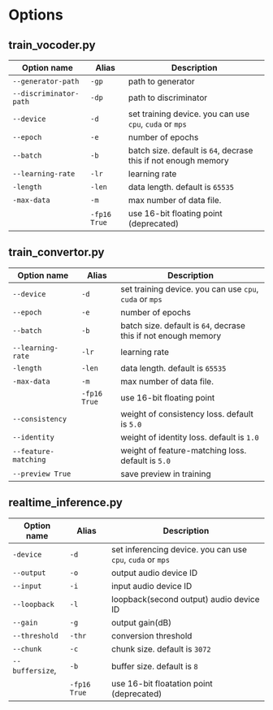 # Options

## train_vocoder.py

| Option name | Alias | Description |
|---| --- | ---|
|`--generator-path`| `-gp`| path to  generator |
|`--discriminator-path`| `-dp` | path to discriminator |
|`--device`| `-d` | set training device. you can use `cpu`, `cuda` or `mps` |
|`--epoch`|  `-e` | number of epochs |
|`--batch`| `-b`| batch size. default is `64`, decrase this if not enough memory |
|`--learning-rate`| `-lr` | learning rate |
|`-length`|`-len` | data length. default is `65535` |
|`-max-data`| `-m` | max number of data file. |
|  |`-fp16 True`| use 16-bit floating point (deprecated) |



## train_convertor.py
| Option name | Alias | Description |
|---| --- | ---|
|`--device`| `-d` | set training device. you can use `cpu`, `cuda` or `mps` |
|`--epoch`|  `-e` | number of epochs |
|`--batch`| `-b`| batch size. default is `64`, decrase this if not enough memory |
|`--learning-rate`| `-lr` | learning rate |
|`-length`|`-len` | data length. default is `65535` |
|`-max-data`| `-m` | max number of data file. |
|  |`-fp16 True`| use 16-bit floating point |
|`--consistency`| | weight of consistency loss. default is `5.0` |
|`--identity`| | weight of identity loss. default is `1.0` |
|`--feature-matching`| | weight of feature-matching loss. default is `5.0`|
|`--preview True`| | save preview in training | 

## realtime_inference.py
| Option name | Alias | Description |
|---| --- | ---|
|`-device`| `-d` | set inferencing device. you can use `cpu`, `cuda` or `mps` |
|`--output`| `-o` | output audio device ID |
|`--input`| `-i` | input audio device ID |
|`--loopback`| `-l` | loopback(second output) audio device ID |
|`--gain`| `-g` | output gain(dB) |
|`--threshold`| `-thr` | conversion threshold |
|`--chunk`| `-c` | chunk size. default is `3072` |
|`--buffersize`,| `-b` | buffer size. default is `8`|
|| `-fp16 True`| use 16-bit floatation point (deprecated)|
